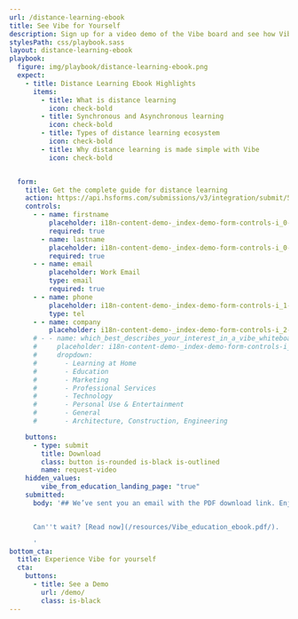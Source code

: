 ```yaml
---
url: /distance-learning-ebook
title: See Vibe for Yourself
description: Sign up for a video demo of the Vibe board and see how Vibe can elevate your team collaboration, presentations, and training.
stylesPath: css/playbook.sass
layout: distance-learning-ebook
playbook:
  figure: img/playbook/distance-learning-ebook.png
  expect:
    - title: Distance Learning Ebook Highlights
      items:
        - title: What is distance learning
          icon: check-bold
        - title: Synchronous and Asynchronous learning
          icon: check-bold
        - title: Types of distance learning ecosystem
          icon: check-bold
        - title: Why distance learning is made simple with Vibe
          icon: check-bold


  form:
    title: Get the complete guide for distance learning
    action: https://api.hsforms.com/submissions/v3/integration/submit/5698963/e58576d6-a3f7-4067-b961-0afeaa0d38ab
    controls:
      - - name: firstname
          placeholder: i18n-content-demo-_index-demo-form-controls-i_0-i_0-placeholder
          required: true
        - name: lastname
          placeholder: i18n-content-demo-_index-demo-form-controls-i_0-i_1-placeholder
          required: true
      - - name: email
          placeholder: Work Email
          type: email
          required: true
      - - name: phone
          placeholder: i18n-content-demo-_index-demo-form-controls-i_1-i_1-placeholder
          type: tel
      - - name: company
          placeholder: i18n-content-demo-_index-demo-form-controls-i_2-i_0-placeholder
      # - - name: which_best_describes_your_interest_in_a_vibe_whiteboard_
      #     placeholder: i18n-content-demo-_index-demo-form-controls-i_3-i_0-placeholder
      #     dropdown:
      #       - Learning at Home
      #       - Education
      #       - Marketing
      #       - Professional Services
      #       - Technology
      #       - Personal Use & Entertainment
      #       - General
      #       - Architecture, Construction, Engineering

    buttons:
      - type: submit
        title: Download
        class: button is-rounded is-black is-outlined
        name: request-video
    hidden_values:
        vibe_from_education_landing_page: "true"
    submitted:
      body: '## We’ve sent you an email with the PDF download link. Enjoy!


      Can''t wait? [Read now](/resources/Vibe_education_ebook.pdf/).

      '
bottom_cta:
  title: Experience Vibe for yourself
  cta:
    buttons:
      - title: See a Demo
        url: /demo/
        class: is-black
---
```

